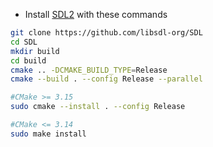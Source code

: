 - Install [SDL2](https://wiki.libsdl.org/SDL2/FrontPage) with these commands
```bash
git clone https://github.com/libsdl-org/SDL
cd SDL
mkdir build
cd build
cmake .. -DCMAKE_BUILD_TYPE=Release
cmake --build . --config Release --parallel

#CMake >= 3.15
sudo cmake --install . --config Release

#CMake <= 3.14
sudo make install
```